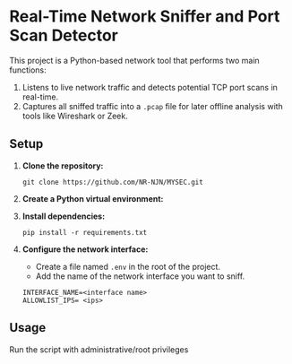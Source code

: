 # Real-Time Network Sniffer and Port Scan Detector

This project is a Python-based network tool that performs two main functions:
1.  Listens to live network traffic and detects potential TCP port scans in real-time.
2.  Captures all sniffed traffic into a `.pcap` file for later offline analysis with tools like Wireshark or Zeek.

## Setup

1.  **Clone the repository:**
    ```
    git clone https://github.com/NR-NJN/MYSEC.git
    ```

2.  **Create a Python virtual environment:**
    

3.  **Install dependencies:**
    ```
    pip install -r requirements.txt
    ```

4.  **Configure the network interface:**
    - Create a file named `.env` in the root of the project.
    - Add the name of the network interface you want to sniff.
    
    ```
    INTERFACE_NAME=<interface name>
    ALLOWLIST_IPS= <ips>
    ```

## Usage

Run the script with administrative/root privileges

